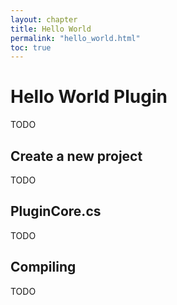 ```yaml
---
layout: chapter
title: Hello World
permalink: "hello_world.html"
toc: true
---
```


# Hello World Plugin

TODO

## Create a new project

TODO

## PluginCore.cs

TODO

## Compiling

TODO

